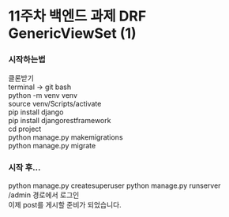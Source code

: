 # 11주차 백엔드 과제 DRF GenericViewSet (1)  
  
### 시작하는법  
클론받기  
terminal -> git bash  
python -m venv venv  
source venv/Scripts/activate  
pip install django  
pip install djangorestframework  
cd project  
python manage.py makemigrations  
python manage.py migrate  

### 시작 후...  
python manage.py createsuperuser
python manage.py runserver  
/admin 경로에서 로그인  
이제 post를 게시할 준비가 되었습니다.